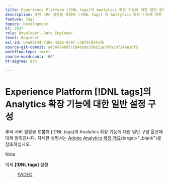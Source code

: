 ```yaml
---
title: Experience Platform [!DNL tags]의 Analytics 확장 기능에 대한 일반 설정 구성
description: 추적 서버 설정을 포함해 [!DNL tags] 의 Analytics 확장 기능에 대한 일반 구성 옵션에 대해 알아봅니다.
feature: Tags
topics: Development
kt: 2837
role: Developer, Data Engineer
level: Beginner
exl-id: b4e89144-730e-4256-9c9f-c38f9c814e7b
source-git-commit: a45667a8d7ccb46b9e33bd11a78fac9714a61df5
workflow-type: tm+mt
source-wordcount: '64'
ht-degree: 87%

---
```


# Experience Platform [!DNL tags]의 Analytics 확장 기능에 대한 일반 설정 구성

추적 서버 설정을 포함해 [!DNL tags]의 Analytics 확장 기능에 대한 일반 구성 옵션에 대해 알아봅니다. 자세한 설명서는 [Adobe Analytics 확장 개요](https://experienceleague.adobe.com/docs/experience-platform/tags/extensions/client/analytics/overview.html?lang=ko){target="_blank"}를 참조하십시오.

>[!NOTE]
>
> 이제 **[!DNL tags]** 실행

>[!VIDEO](https://video.tv.adobe.com/v/3429912/?quality=12&learn=on&captions=kor)
